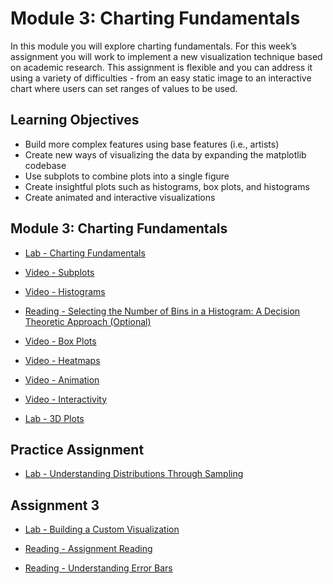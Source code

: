 # Module 3: Charting Fundamentals

In this module you will explore charting fundamentals. For this week’s assignment you will work to implement a new visualization technique based on academic research. This assignment is flexible and you can address it using a variety of difficulties - from an easy static image to an interactive chart where users can set ranges of values to be used.

## Learning Objectives

- Build more complex features using base features (i.e., artists)
- Create new ways of visualizing the data by expanding the matplotlib codebase
- Use subplots to combine plots into a single figure
- Create insightful plots such as histograms, box plots, and histograms
- Create animated and interactive visualizations

## Module 3: Charting Fundamentals

- [Lab - Charting Fundamentals](./Labs/Week3.ipynb)

- [Video - Subplots](https://www.coursera.org/learn/python-plotting/lecture/ZXfdv/subplots)

- [Video - Histograms](https://www.coursera.org/learn/python-plotting/lecture/yAzOV/histograms)

- [Reading - Selecting the Number of Bins in a Histogram: A Decision Theoretic Approach (Optional)](http://users.stat.umn.edu/~gmeeden/papers/hist.pdf)

- [Video - Box Plots](https://www.coursera.org/learn/python-plotting/lecture/jiPDi/box-plots)

- [Video - Heatmaps](https://www.coursera.org/learn/python-plotting/lecture/C0wRQ/heatmaps)

- [Video - Animation](https://www.coursera.org/learn/python-plotting/lecture/WoeKp/animation)

- [Video - Interactivity](https://www.coursera.org/learn/python-plotting/lecture/W2YBx/interactivity)

- [Lab - 3D Plots](./Labs/Matplotlib_3D.ipynb)

## Practice Assignment

- [Lab - Understanding Distributions Through Sampling](./Labs/UnderstandingDistributionsThroughSampling.ipynb)

## Assignment 3

- [Lab - Building a Custom Visualization](./Labs/Assignment3.ipynb)

- [Reading - Assignment Reading](https://drive.google.com/file/d/0B7Tj31nhk4BAeFJ1Y1lwQmpMQVk/view?usp=sharing&resourcekey=0-hCaxE9mDZ1GaHuEW0DBvEQ)

- [Reading - Understanding Error Bars](https://www.coursera.org/learn/python-plotting/supplement/kRuAj/understanding-error-bars)